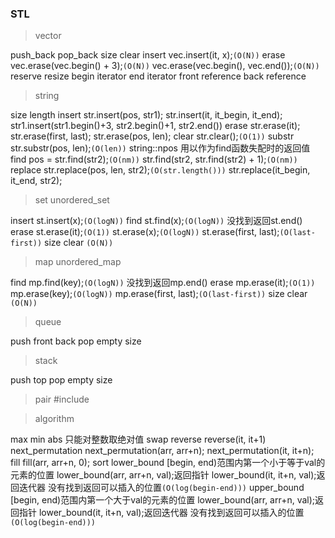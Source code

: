 <!-- -------------------------2020年11月20日 ---- 21时11分------------------------- -->

### STL

> vector

push_back
pop_back
size
clear
insert vec.insert(it, x);`(O(N))`
erase vec.erase(vec.begin() + 3);`(O(N))` vec.erase(vec.begin(), vec.end());`(O(N))`
reserve
resize
begin iterator
end iterator
front reference
back reference

> string

size
length
insert str.insert(pos, str1); str.insert(it, it_begin, it_end); str1.insert(str1.begin()+3, str2.begin()+1, str2.end())
erase str.erase(it); str.erase(first, last); str.erase(pos, len);
clear str.clear();`(O(1))`
substr str.substr(pos, len);`(O(len))`
string::npos 用以作为find函数失配时的返回值
find pos = str.find(str2);`(O(nm))` str.find(str2, str.find(str2) + 1);`(O(nm))`
replace str.replace(pos, len, str2);`(O(str.length()))` str.replace(it_begin, it_end, str2);

> set
> unordered_set

insert st.insert(x);`(O(logN))`
find st.find(x);`(O(logN))` 没找到返回st.end()
erase st.erase(it);`(O(1))` st.erase(x);`(O(logN))` st.erase(first, last);`(O(last-first))`
size
clear `(O(N))`

> map
> unordered_map

find mp.find(key);`(O(logN))` 没找到返回mp.end()
erase mp.erase(it);`(O(1))` mp.erase(key);`(O(logN))` mp.erase(first, last);`(O(last-first))`
size
clear `(O(N))`

> queue

push
front
back
pop
empty
size

> stack

push
top
pop
empty
size

> pair
#include <utility>

> algorithm

max
min
abs 只能对整数取绝对值
swap
reverse reverse(it, it+1)
next_permutation next_permutation(arr, arr+n); next_permutation(it, it+n);
fill fill(arr, arr+n, 0);
sort
lower_bound [begin, end)范围内第一个小于等于val的元素的位置 lower_bound(arr, arr+n, val);返回指针 lower_bound(it, it+n, val);返回迭代器 没有找到返回可以插入的位置`(O(log(begin-end)))`
upper_bound [begin, end)范围内第一个大于val的元素的位置 lower_bound(arr, arr+n, val);返回指针 lower_bound(it, it+n, val);返回迭代器 没有找到返回可以插入的位置`(O(log(begin-end)))`
